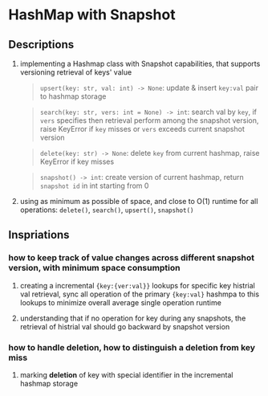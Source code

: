 # HashMap with Snapshot

## Descriptions

1. implementing a Hashmap class with Snapshot capabilities, that supports versioning retrieval of keys' value

    > `upsert(key: str, val: int) -> None`: update & insert `key:val` pair to hashmap storage

    > `search(key: str, vers: int = None) -> int`: search val by `key`, if `vers` specifies then retrieval perform among the snapshot version, raise KeyError if `key` misses or `vers` exceeds current snapshot version

    > `delete(key: str) -> None`: delete `key` from current hashmap, raise KeyError if key misses

    > `snapshot() -> int`: create version of current hashmap, return `snapshot id` in int starting from 0

3. using as minimum as possible of space, and close to O(1) runtime for all operations: `delete()`, `search()`, `upsert()`, `snapshot()`

## Inspriations

### how to keep track of value changes across different snapshot version, with minimum space consumption

1. creating a incremental `{key:{ver:val}}` lookups for specific key histrial val retrieval, sync all operation of the primary `{key:val}` hashmpa to this lookups to minimize overall average single operation runtime

2. understanding that if no operation for key during any snapshots, the retrieval of histrial val should go backward by snapshot version

### how to handle deletion, how to distinguish a deletion from key miss

1. marking **deletion** of key with special identifier in the incremental hashmap storage
